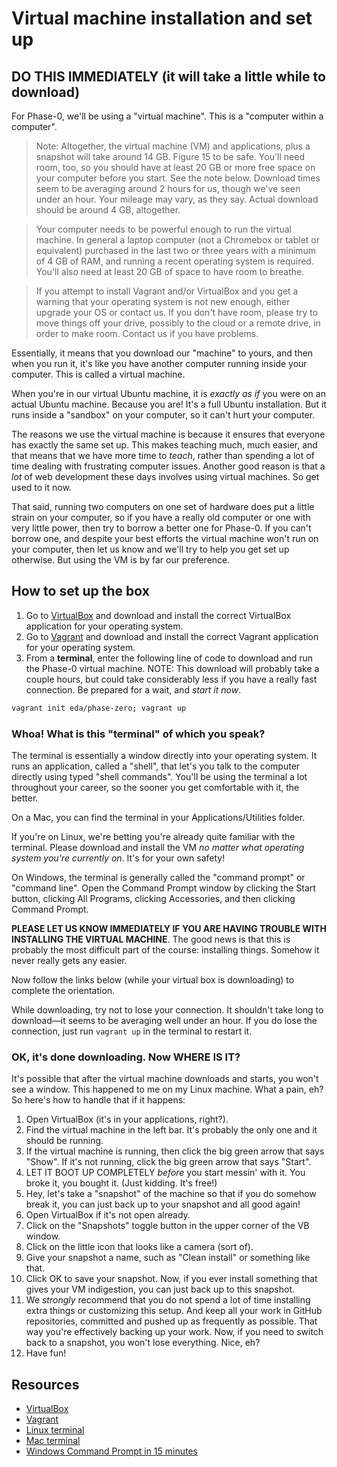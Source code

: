# Virtual machine installation and set up

## DO THIS IMMEDIATELY (it will take a little while to download)

For Phase-0, we'll be using a "virtual machine". This is a "computer within a computer".

> Note: Altogether, the virtual machine (VM) and applications, plus a snapshot will take around 14 GB. Figure 15 to be safe. You'll need room, too, so you should have at least 20 GB or more free space on your computer before you start. See the note below. Download times seem to be averaging around 2 hours for us, though we've seen under an hour. Your mileage may vary, as they say. Actual download should be around 4 GB, altogether.

> Your computer needs to be powerful enough to run the virtual machine. In general a laptop computer (not a Chromebox or tablet or equivalent) purchased in the last two or three years with a minimum of 4 GB of RAM, and running a recent operating system is required. You'll also need at least 20 GB of space to have room to breathe.

> If you attempt to install Vagrant and/or VirtualBox and you get a warning that your operating system is not new enough, either upgrade your OS or contact us. If you don't have room, please try to move things off your drive, possibly to the cloud or a remote drive, in order to make room. Contact us if you have problems.

Essentially, it means that you download our "machine" to yours, and then when you run it, it's like you have another computer running inside your computer. This is called a virtual machine.

When you're in our virtual Ubuntu machine, it is *exactly as if* you were on an actual Ubuntu machine. Because you are! It's a full Ubuntu installation. But it runs inside a "sandbox" on your computer, so it can't hurt your computer.

The reasons we use the virtual machine is because it ensures that everyone has exactly the same set up. This makes teaching much, much easier, and that means that we have more time to *teach*, rather than spending a lot of time dealing with frustrating computer issues. Another good reason is that a *lot* of web development these days involves using virtual machines. So get used to it now.

That said, running two computers on one set of hardware does put a little strain on your computer, so if you have a really old computer or one with very little power, then try to borrow a better one for Phase-0. If you can't borrow one, and despite your best efforts the virtual machine won't run on your computer, then let us know and we'll try to help you get set up otherwise. But using the VM is by far our preference.

## How to set up the box

1. Go to [VirtualBox](https://www.virtualbox.org/wiki/Downloads) and download and install the correct VirtualBox application for your operating system.
2. Go to [Vagrant](https://www.vagrantup.com/downloads.html) and download and install the correct Vagrant application for your operating system.
3. From a **terminal**, enter the following line of code to download and run the Phase-0 virtual machine. NOTE: This download will probably take a couple hours, but could take considerably less if you have a really fast connection. Be prepared for a wait, and ​*start it now*​.

```sh
vagrant init eda/phase-zero; vagrant up
```

### Whoa! What is this "terminal" of which you speak?

The terminal is essentially a window directly into your operating system. It runs an application, called a "shell", that let's you talk to the computer directly using typed "shell commands". You'll be using the terminal a lot throughout your career, so the sooner you get comfortable with it, the better.

On a Mac, you can find the terminal in your Applications/Utilities folder.

If you're on Linux, we're betting you're already quite familiar with the terminal. Please download and install the VM *no matter what operating system you're currently on*. It's for your own safety!

On Windows, the terminal is generally called the "command prompt" or "command line". Open the Command Prompt window by clicking the Start button, clicking All Programs, clicking Accessories, and then clicking Command Prompt.

**PLEASE LET US KNOW IMMEDIATELY IF YOU ARE HAVING TROUBLE WITH INSTALLING THE VIRTUAL MACHINE**. The good news is that this is probably the most difficult part of the course: installing things. Somehow it never really gets any easier.

Now follow the links below (while your virtual box is downloading) to complete the orientation.

While downloading, try not to lose your connection. It shouldn't take long to download&mdash;it seems to be averaging well under an hour. If you do lose the connection, just run `vagrant up` in the terminal to restart it.

### OK, it's done downloading. Now WHERE IS IT?

It's possible that after the virtual machine downloads and starts, you won't see a window. This happened to me on my Linux machine. What a pain, eh? So here's how to handle that if it happens:

1. Open VirtualBox (it's in your applications, right?).
2. Find the virtual machine in the left bar. It's probably the only one and it should be running.
3. If the virtual machine is running, then click the big green arrow that says "Show". If it's not running, click the big green arrow that says "Start".
4. LET IT BOOT UP COMPLETELY *before* you start messin' with it. You broke it, you bought it. (Just kidding. It's free!)
5. Hey, let's take a "snapshot" of the machine so that if you do somehow break it, you can just back up to your snapshot and all good again!
  1. Open VirtualBox if it's not open already.
  2. Click on the "Snapshots" toggle button in the upper corner of the VB window.
  3. Click on the little icon that looks like a camera (sort of).
  4. Give your snapshot a name, such as "Clean install" or something like that.
  5. Click OK to save your snapshot. Now, if you ever install something that gives your VM indigestion, you can just back up to this snapshot.
  6. We *strongly* recommend that you do not spend a lot of time installing extra things or customizing this setup. And keep all your work in GitHub repositories, committed and pushed up as frequently as possible. That way you're effectively backing up your work. Now, if you need to switch back to a snapshot, you won't lose everything. Nice, eh?
6. Have fun!

## Resources

- [VirtualBox](https://www.virtualbox.org/)
- [Vagrant](https://www.vagrantup.com/)
- [Linux terminal](http://ryanstutorials.net/linuxtutorial/commandline.php)
- [Mac terminal](http://www.macworld.co.uk/feature/mac-software/get-more-out-of-os-x-terminal-3608274/)
- [Windows Command Prompt in 15 minutes](http://www.cs.princeton.edu/courses/archive/spr05/cos126/cmd-prompt.html)


